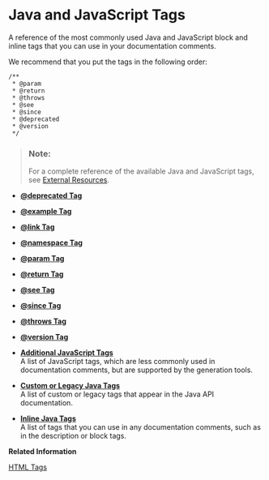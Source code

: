 <!-- loio6d32db8254c14ea3a238967de8155ab9 -->

# Java and JavaScript Tags

A reference of the most commonly used Java and JavaScript block and inline tags that you can use in your documentation comments.



We recommend that you put the tags in the following order:

```
/**
 * @param
 * @return
 * @throws
 * @see
 * @since
 * @deprecated
 * @version
 */
```

> ### Note:  
> For a complete reference of the available Java and JavaScript tags, see [External Resources](../external-resources-e019255.md).

-   **[@deprecated Tag](deprecated-tag-7fa712a.md)**  

-   **[@example Tag](example-tag-fdaaea2.md)**  

-   **[@link Tag](link-tag-4e50a81.md)**  

-   **[@namespace Tag](namespace-tag-b8cc76b.md)**  

-   **[@param Tag](param-tag-1d51d57.md)**  

-   **[@return Tag](return-tag-542ce73.md)**  

-   **[@see Tag](see-tag-844e853.md)**  

-   **[@since Tag](since-tag-74dc80d.md)**  

-   **[@throws Tag](throws-tag-6488d75.md)**  

-   **[@version Tag](version-tag-82f93f1.md)**  

-   **[Additional JavaScript Tags](additional-javascript-tags-e40c5b9.md "A list of JavaScript tags, which are less commonly used in documentation comments, but
		are supported by the generation tools.")**  
A list of JavaScript tags, which are less commonly used in documentation comments, but are supported by the generation tools.
-   **[Custom or Legacy Java Tags](custom-or-legacy-java-tags-e12c967.md "A list of custom or legacy tags that appear in the Java API documentation.")**  
A list of custom or legacy tags that appear in the Java API documentation.
-   **[Inline Java Tags](inline-java-tags-eac856d.md "A list of tags that you can use in any documentation comments, such as in the
		description or block tags.")**  
A list of tags that you can use in any documentation comments, such as in the description or block tags.

**Related Information**  


[HTML Tags](html-tags-bf50118.md "A reference of the HTML tags that you can use in documentation comments.")

